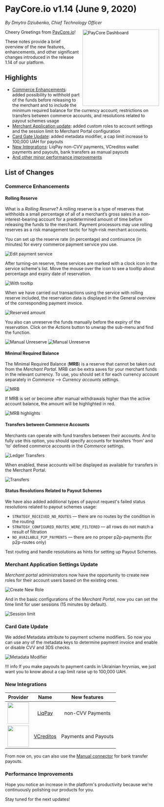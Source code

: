 # **PayCore.io v1.14 (June 9, 2020)**

*By Dmytro Dziubenko, Chief Technology Officer*

<img src="https://paycore.io/wp-content/uploads/2020/06/paycore_illustration_newstyle-30.05-770x400.jpg" alt="PayCore Dashboard" style="width: 250px; float: right; padding-left: 10px;">

Cheery Greetings from [PayCore.io](https://paycore.io/)!

These notes provide a brief overview of the new features, enhancements, and other significant changes introduced in the release 1.14 of our platform.

## Highlights

* [Commerce Enhancements](#commerce-enhancements): added possibility to withhold part of the funds before releasing to the merchant and to include the minimum required balance for the currency account; restrictions on transfers between commerce accounts, and resolutions related to payout schemes usage
* [Merchant Application update](#merchant-application-settings-update): added custom roles to account settings and the session limit to Merchant Portal configuration
* [Card Gate Update](#card-gate-update): added metadata modifier, a cap limit increase to 100,000 UAH for payouts
* [New Integrations](#new-integrations): LiqPay non-CVV payments, VCreditos wallet payments and payouts, bank transfers as manual payouts
* [And other minor performance improvements](#performance-improvements)

## List of Changes

### Commerce Enhancements

#### Rolling Reserve

What is a *Rolling Reserve*? A rolling reserve is a type of reserves that withholds a small percentage of all of a merchant’s gross sales in a non-interest-bearing account for a predetermined amount of time before releasing the funds to the merchant. Payment processors may use rolling reserves as a risk management tactic for high-risk merchant accounts.

You can set up the reserve rate (in percentage) and continuance (in minutes) for every commerce payment service you use.

![Edit payment service](images/v1.14/setup-reserve.png)

After turning-on reserve, these services are marked with a clock icon in the service scheme's list. Move the mouse over the icon to see a tooltip about percentage and expiry date of reservation.

![With tooltip](images/v1.14/setup-reserve1.png)

When we have carried out transactions using the service with rolling reserve included, the reservation data is displayed in the General overview of the corresponding payment invoice.

![Reserved amount](images/v1.14/reserved-amount.png)

You also can unreserve the funds manually before the expiry of the reservation. Click on the *Actions* button to unwrap the sub-menu and find the function.

![Manual Unreserve](images/v1.14/unreserve.png)
![Manual Unreserve](images/v1.14/unreserved.png)

#### Minimal Required Balance

The Minimal Required Balance (**MRB**) is a reserve that cannot be taken out from the *Merchant Portal*. MRB can be extra saves for your merchant funds in the relevant currency. To use, you should set it for each currency account separately in *Commerce* --> *Currency accounts* settings.

![MRB](images/v1.14/mrb1.png)

If MRB is set or become after manual withdrawals higher than the active account balance, the amount will be highlighted in red.

![MRB highlights](images/v1.14/mrb2.png)

#### Transfers between Commerce Accounts

Merchants can operate with fund transfers between their accounts. And to fully use this option, you should specify accounts for transfers 'from' and 'to' defined commerce accounts in the *Commerce* settings.

![Ledger Transfers](images/v1.14/ledger-transfer.png)

When enabled, these accounts will be displayed as available for transfers in the Merchant Portal.

![Transfers](images/v1.14/ledger-transfer-app.png)

#### Status Resolutions Related to Payout Schemes

We have also added additional types of payout request's failed status resolutions related to payout schemes usage:

* `STRATEGY_RECEIVED_NO_ROUTES` — there are no routes by the condition in the routing
* `STRATEGY_CONFIGURED_ROUTES_WERE_FILTERED` — all rows do not match a result of filtration
* `NO_AVAILABLE_P2P_PAYMENTS` — there are no proper p2p-payments (for р2р-routes only)

Test routing and handle resolutions as hints for setting up Payout Schemes.

### Merchant Application Settings Update

*Merchant portal* administrators now have the opportunity to create new roles for their account users based on the existing ones.

![Create New Role](images/v1.14/app-new-role.png)

And in the basic configurations of the *Merchant Portal*, now you can set the time limit for user sessions (15 minutes by default).

![Session limit](images/v1.14/session-limit.png)

### Card Gate Update

We added Metadata attribute to payment scheme modifiers. So now you can use any of the metadata keys to determine payment invoice and enable or disable CVV and 3DS checks.

![Metadata Modifier](images/v1.14/metadata-modifiers.png)

!!! info
    If you make payouts to payment cards in Ukrainian hryvnias, we just want you to know about a cap limit raise up to 100,000 UAH.

### New Integrations

| Provider | Name  | New features |
|:-:|:-:|:-:|
|     <img src="https://static.openfintech.io/payment_providers/liqpay/logo.svg?w=70" width="70px">      | [LiqPay](/connectors/liqpay/)                | non-CVV Payments                                        |
|     <img src="https://static.openfintech.io/payment_providers/vcreditos/logo.png?w=70" width="70px">      | [VCreditos](/connectors/vcreditos/)                | Payments and Payouts                            |

From now on, you can also use the [Manual connector](/connectors/manual/) for bank transfer payouts.

### Performance Improvements

Hope you notice an increase in the platform's productivity because we're continuously polishing our products for you.

Stay tuned for the next updates!
